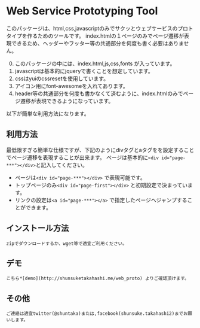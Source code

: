 Web Service Prototyping Tool
=============

このパッケージは、html,css,javascriptのみでサクッとウェブサービスのプロトタイプを作るためのツールです。
index.htmlの１ページのみでページ遷移が表現できるため、ヘッダーやフッター等の共通部分を何度も書く必要はありません。

0. このパッケージの中には、index.html,js,css,fonts が入っています。
0. javascriptは基本的にjqueryで書くことを想定しています。
0. cssはyuiのcssresetを使用しています。
0. アイコン用にfont-awesomeを入れてあります。
0. header等の共通部分を何度も書かなくて済むように、index.htmlのみでページ遷移が表現できるようになっています。

以下が簡単な利用方法になります。

利用方法
-------

最低限すぎる簡単な仕様ですが、下記のようにdivタグとaタグをを設定することでページ遷移を表現することが出来ます。
ページは基本的に`<div id="page-***"></div>`と記入してください。

* ページは`<div id="page-***"></div>` で表現可能です。
* トップページのみ`<div id="page-first"></div>` と初期設定で決まっています。
* リンクの設定は`<a id="page-***"></a>` で指定したページヘジャンプすることができます。

インストール方法
-----------

	zipでダウンロードするか、wget等で適宜ご利用ください。

デモ
-----

	こちら*[demo](http://shunsuketakahashi.me/web_proto) よりご確認頂けます。


その他
------------

	ご連絡は適宜twitter(@shuntaka)または,facebook(shunsuke.takahashi2)までお願いします。

